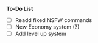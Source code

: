 **To-Do List**

- [ ] Readd fixed NSFW commands
- [ ] New Economy system (?)
- [ ] Add level up system